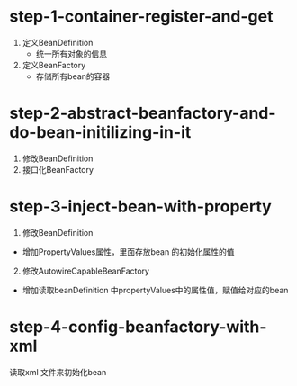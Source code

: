 # step-1-container-register-and-get
1. 定义BeanDefinition
   - 统一所有对象的信息
2. 定义BeanFactory
   - 存储所有bean的容器
   
# step-2-abstract-beanfactory-and-do-bean-initilizing-in-it
1. 修改BeanDefinition
2. 接口化BeanFactory

# step-3-inject-bean-with-property
1. 修改BeanDefinition
 - 增加PropertyValues属性，里面存放bean 的初始化属性的值
2. 修改AutowireCapableBeanFactory
 - 增加读取beanDefinition 中propertyValues中的属性值，赋值给对应的bean

# step-4-config-beanfactory-with-xml
读取xml 文件来初始化bean